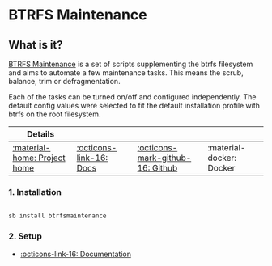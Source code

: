 # BTRFS Maintenance

## What is it?

[BTRFS Maintenance](https://github.com/kdave/btrfsmaintenance) is a set of scripts supplementing the btrfs filesystem and aims to automate a few maintenance tasks. This means the scrub, balance, trim or defragmentation.

Each of the tasks can be turned on/off and configured independently. The default config values were selected to fit the default installation profile with btrfs on the root filesystem.

| Details     |             |             |             |
|-------------|-------------|-------------|-------------|
| [:material-home: Project home ](https://github.com/kdave/btrfsmaintenance) | [:octicons-link-16: Docs](https://github.com/kdave/btrfsmaintenance) | [:octicons-mark-github-16: Github](https://github.com/kdave/btrfsmaintenance) | :material-docker: Docker |



### 1. Installation

``` shell

sb install btrfsmaintenance

```

### 2. Setup

- [:octicons-link-16: Documentation](https://github.com/kdave/btrfsmaintenance)
